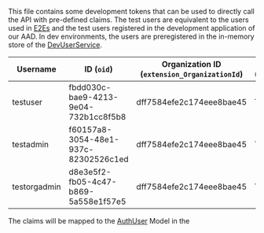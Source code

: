 This file contains some development tokens that can be used to directly call the
API with pre-defined claims. The test users are equivalent to the users used in
[E2Es](../spa-e2e/README.md) and the test users registered in the development
application of our AAD. In dev environments, the users are preregistered in the
in-memory store of the
[DevUserService](../../libs/api/users/src/lib/infra/service/dev-user.service.ts).

<!-- IF YOU CHANGE OR ADD ANY USER, MAKE SURE TO KEEP apps/spa-e2e/src/test-users.ts  IN SYNC!  -->

| **Username** | **ID** (`oid`)                       | **Organization ID** (`extension_OrganizationId`) | **First name** (`first_name`) | **Last name** (`last_name`) | **Emails** (`emails`)             | **Role** (`extension_Role`) | Token                                                                                                                                                                                                                                                                                                                                                                                                   |
| ------------ | ------------------------------------ | ------------------------------------------------ | ----------------------------- | --------------------------- | --------------------------------- | --------------------------- | ------------------------------------------------------------------------------------------------------------------------------------------------------------------------------------------------------------------------------------------------------------------------------------------------------------------------------------------------------------------------------------------------------- |
| testuser     | fbdd030c-bae9-4213-9e04-732b1cc8f5b8 | dff7584efe2c174eee8bae45                         | Test                          | User                        | testuser@kordis-leitstelle.de     | User                        | `eyJhbGciOiJIUzI1NiIsInR5cCI6IkpXVCJ9.eyJvaWQiOiJmYmRkMDMwYy1iYWU5LTQyMTMtOWUwNC03MzJiMWNjOGY1YjgiLCJnaXZlbl9uYW1lIjoiVGVzdCIsImZhbWlseV9uYW1lIjoiVXNlciIsImV4dGVuc2lvbl9Pcmdhbml6YXRpb25JZCI6ImRmZjc1ODRlZmUyYzE3NGVlZThiYWU0NSIsImV4dGVuc2lvbl9Sb2xlIjoidXNlciIsImVtYWlscyI6WyJ0ZXN0dXNlckBrb3JkaXMtbGVpdHN0ZWxsZS5kZSJdfQ.o94xdOASK5h-sg8BpS82YBOYmgGFS0oUaO0txhPmzXY`                               |
| testadmin    | f60157a8-3054-48e1-937c-82302526c1ed | dff7584efe2c174eee8bae45                         | Test                          | Admin                       | testadmin@kordis-leitstelle.de    | Admin                       | `eyJhbGciOiJIUzI1NiIsInR5cCI6IkpXVCJ9.eyJvaWQiOiJmNjAxNTdhOC0zMDU0LTQ4ZTEtOTM3Yy04MjMwMjUyNmMxZWQiLCJnaXZlbl9uYW1lIjoiVGVzdCIsImZhbWlseV9uYW1lIjoiQWRtaW4iLCJleHRlbnNpb25fT3JnYW5pemF0aW9uSWQiOiJkZmY3NTg0ZWZlMmMxNzRlZWU4YmFlNDUiLCJleHRlbnNpb25fUm9sZSI6ImFkbWluIiwiZW1haWxzIjpbInRlc3RhZG1pbkBrb3JkaXMtbGVpdHN0ZWxsZS5kZSJdfQ._YRyk7zWpXtrTNdRkwydlESkPta8UJYnpa_N7TLM3hw`                           |
| testorgadmin | d8e3e5f2-fb05-4c47-b869-5a558e1f57e5 | dff7584efe2c174eee8bae45                         | Test                          | Org Admin                   | testorgadmin@kordis-leitstelle.de | Organization Admin          | `eyJhbGciOiJIUzI1NiIsInR5cCI6IkpXVCJ9.eyJvaWQiOiJkOGUzZTVmMi1mYjA1LTRjNDctYjg2OS01YTU1OGUxZjU3ZTUiLCJnaXZlbl9uYW1lIjoiVGVzdCIsImZhbWlseV9uYW1lIjoiT3JnIEFkbWluIiwiZXh0ZW5zaW9uX09yZ2FuaXphdGlvbklkIjoiZGZmNzU4NGVmZTJjMTc0ZWVlOGJhZTQ1IiwiZXh0ZW5zaW9uX1JvbGUiOiJvcmdhbml6YXRpb25fYWRtaW4iLCJlbWFpbHMiOlsidGVzdG9yZ2FkbWluQGtvcmRpcy1sZWl0c3RlbGxlLmRlIl19.-AKJ8UJltumkThrJ3tU76ciyHfKOp3uMrNvO_HvgH3M` |

The claims will be mapped to the
[AuthUser](../../libs/shared/auth/src/lib/auth-user.model.ts) Model in the
